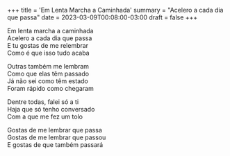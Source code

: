 +++
title = 'Em Lenta Marcha a Caminhada'
summary = "Acelero a cada dia que passa"
date = 2023-03-09T00:08:00-03:00
draft = false
+++

Em lenta marcha a caminhada  
Acelero a cada dia que passa  
E tu gostas de me relembrar  
Como é que isso tudo acaba  

Outras também me lembram  
Como que elas têm passado  
Já não sei como têm estado  
Foram rápido como chegaram  

Dentre todas, falei só a ti  
Haja que só tenho conversado  
Com a que me fez um tolo  

Gostas de me lembrar que passa  
Gostas de me lembrar que passou  
E gostas de que também passará  

